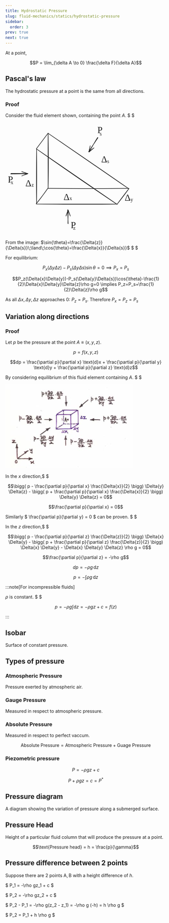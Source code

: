 ```yaml
---
title: Hydrostatic Pressure
slug: fluid-mechanics/statics/hydrostatic-pressure
sidebar:
  order: 3
prev: true
next: true
---
```


At a point,

```math
P = \lim_{\delta A \to 0} \frac{\delta F}{\delta A}
```

## Pascal's law

The hydrostatic pressure at a point is the same from all directions.

### Proof

Consider the fluid element shown, containing the point $A$. $ $

<svg version="1.1" xmlns="http://www.w3.org/2000/svg" viewBox="0 0 512.5999908447267 438.9999999999999" height="350" class="mx-auto">
  <g stroke-linecap="round"><g transform="translate(122.59737417943109 103.9584245076586) rotate(0 -1.1368683772161603e-13 108.22210065645515)"><path d="M0 0 C0.63 48.4, 1.41 100.77, 0 216.44 M0 0 C-0.56 72.69, -0.88 144.93, 0 216.44" stroke="#1e1e1e" stroke-width="2" fill="none"></path></g></g><mask></mask><g stroke-linecap="round"><g transform="translate(439.676148796499 320.4026258205689) rotate(0 -158.53938730853406 0)"><path d="M0 0 C-71.03 1.71, -138.79 1.64, -317.08 0 M0 0 C-99.02 -0.53, -198.01 -0.5, -317.08 0" stroke="#1e1e1e" stroke-width="2" fill="none"></path></g></g><mask></mask><g stroke-linecap="round"><g transform="translate(439.676148796499 321.9999999999999) rotate(0 -158.53938730853406 -109.02078774617064)"><path d="M0 0 C-97.78 -65.21, -194.84 -131.64, -317.08 -218.04 M0 0 C-72.55 -51.08, -147.5 -101.53, -317.08 -218.04" stroke="#1e1e1e" stroke-width="2" fill="none"></path></g></g><mask></mask><g stroke-linecap="round"><g transform="translate(168.12253829321662 42.45951859956244) rotate(0 -1.1368683772161603e-13 108.2221006564551)"><path d="M0 0 C-0.7 70.13, 0.02 138.7, 0 216.44 M0 0 C1.08 66.46, 2.13 130.96, 0 216.44" stroke="#1e1e1e" stroke-width="2" fill="none"></path></g></g><mask></mask><g stroke-linecap="round"><g transform="translate(485.2013129102846 258.90371991247264) rotate(0 -158.53938730853406 0)"><path d="M0 0 C-70.5 0.81, -141.88 1.93, -317.08 0 M0 0 C-87.94 1.18, -176.5 1.38, -317.08 0" stroke="#1e1e1e" stroke-width="2" fill="none"></path></g></g><mask></mask><g stroke-linecap="round"><g transform="translate(485.2013129102846 260.5010940919036) rotate(0 -158.53938730853406 -109.02078774617064)"><path d="M0 0 C-108.43 -73.58, -216.78 -149.13, -317.08 -218.04 M0 0 C-119.76 -83.58, -239.46 -164.93, -317.08 -218.04" stroke="#1e1e1e" stroke-width="2" fill="none"></path></g></g><mask></mask><g stroke-linecap="round"><g transform="translate(440.47483588621446 319.6039387308532) rotate(0 22.762582056892825 -29.950765864332652)"><path d="M0 0 C18.18 -24.54, 36.63 -49.12, 45.53 -59.9 M0 0 C14 -17.32, 28.93 -37.34, 45.53 -59.9" stroke="#1e1e1e" stroke-width="2" fill="none"></path></g></g><mask></mask><g stroke-linecap="round"><g transform="translate(121 319.6039387308532) rotate(0 23.161925601750568 -30.749452954048138)"><path d="M0 0 C18.1 -20.53, 35.48 -46.6, 46.32 -61.5 M0 0 C19.16 -23.78, 37.76 -48.78, 46.32 -61.5" stroke="#1e1e1e" stroke-width="2" fill="none"></path></g></g><mask></mask><g stroke-linecap="round"><g transform="translate(121.79868708971549 103.15973741794312) rotate(0 23.161925601750568 -30.749452954048138)"><path d="M0 0 C9.98 -13.05, 22.8 -30.28, 46.32 -61.5 M0 0 C11.22 -14.33, 20.66 -27.74, 46.32 -61.5" stroke="#1e1e1e" stroke-width="2" fill="none"></path></g></g><mask></mask><g stroke-linecap="round"><g transform="translate(22 201) rotate(0 33.5 0)"><path d="M0.23 -1.02 C11.46 -0.98, 55.98 -0.97, 66.95 -0.83 M-1.11 1.06 C9.99 1.32, 54.39 0.27, 65.98 0.27" stroke="#1e1e1e" stroke-width="2" fill="none"></path></g><g transform="translate(22 201) rotate(0 33.5 0)"><path d="M42.59 9.12 C47.18 6.64, 53.7 2.78, 65.98 0.27 M42.59 9.12 C48.36 5.82, 56.56 4.47, 65.98 0.27" stroke="#1e1e1e" stroke-width="2" fill="none"></path></g><g transform="translate(22 201) rotate(0 33.5 0)"><path d="M42.38 -7.98 C46.87 -5.92, 53.45 -5.24, 65.98 0.27 M42.38 -7.98 C48.35 -6.39, 56.61 -2.86, 65.98 0.27" stroke="#1e1e1e" stroke-width="2" fill="none"></path></g></g><mask></mask><g stroke-linecap="round"><g transform="translate(246.0000000000001 397.9999999999999) rotate(0 0 -27.5)"><path d="M0.9 -0.08 C0.65 -9.09, -1 -46, -1.16 -55.25 M-0.08 -1.16 C-0.01 -9.89, 1.08 -44.95, 0.95 -53.85" stroke="#1e1e1e" stroke-width="2" fill="none"></path></g><g transform="translate(246.0000000000001 397.9999999999999) rotate(0 0 -27.5)"><path d="M9.24 -30.26 C6.63 -39.84, 3.62 -45.73, 0.95 -53.85 M9.24 -30.26 C7.55 -35.3, 4.59 -41.39, 0.95 -53.85" stroke="#1e1e1e" stroke-width="2" fill="none"></path></g><g transform="translate(246.0000000000001 397.9999999999999) rotate(0 0 -27.5)"><path d="M-7.86 -30.45 C-4.88 -40.1, -2.29 -45.93, 0.95 -53.85 M-7.86 -30.45 C-5.22 -35.36, -3.86 -41.4, 0.95 -53.85" stroke="#1e1e1e" stroke-width="2" fill="none"></path></g></g><mask></mask><g stroke-linecap="round"><g transform="translate(364.0000000000001 59) rotate(0 -18 28.5)"><path d="M0 0.59 C-6.19 9.96, -30.86 46.45, -36.99 55.87 M-1.45 -0.15 C-7.29 9.36, -29.33 47.04, -34.8 56.81" stroke="#1e1e1e" stroke-width="2" fill="none"></path></g><g transform="translate(364.0000000000001 59) rotate(0 -18 28.5)"><path d="M-30.51 32.18 C-30.95 38.24, -35.16 46.31, -34.8 56.81 M-30.51 32.18 C-32.45 40.53, -33.37 47.72, -34.8 56.81" stroke="#1e1e1e" stroke-width="2" fill="none"></path></g><g transform="translate(364.0000000000001 59) rotate(0 -18 28.5)"><path d="M-15.68 40.7 C-20.74 44.09, -29.58 49.5, -34.8 56.81 M-15.68 40.7 C-22.28 46.45, -27.79 51, -34.8 56.81" stroke="#1e1e1e" stroke-width="2" fill="none"></path></g></g><mask></mask><g transform="translate(362.0000000000001 10) rotate(0 12.564002990722656 22.5)"><text x="0" y="31.716" font-family="Excalifont, Xiaolai, Segoe UI Emoji" font-size="36px" fill="#1e1e1e" text-anchor="start" style="white-space: pre;" direction="ltr" dominant-baseline="alphabetic">P</text></g><g transform="translate(469.0000000000001 275.9999999999999) rotate(0 11.5751953125 22.5)"><text x="0" y="31.716" font-family="Excalifont, Xiaolai, Segoe UI Emoji" font-size="36px" fill="#1e1e1e" text-anchor="start" style="white-space: pre;" direction="ltr" dominant-baseline="alphabetic">Δ</text></g><g transform="translate(377.0000000000001 125) rotate(0 11.5751953125 22.5)"><text x="0" y="31.716" font-family="Excalifont, Xiaolai, Segoe UI Emoji" font-size="36px" fill="#1e1e1e" text-anchor="start" style="white-space: pre;" direction="ltr" dominant-baseline="alphabetic">Δ</text></g><g transform="translate(229 272.9999999999999) rotate(0 11.5751953125 22.5)"><text x="0" y="31.716" font-family="Excalifont, Xiaolai, Segoe UI Emoji" font-size="36px" fill="#1e1e1e" text-anchor="start" style="white-space: pre;" direction="ltr" dominant-baseline="alphabetic">Δ</text></g><g transform="translate(79 219) rotate(0 11.5751953125 22.499999999999943)"><text x="0" y="31.716" font-family="Excalifont, Xiaolai, Segoe UI Emoji" font-size="36px" fill="#1e1e1e" text-anchor="start" style="white-space: pre;" direction="ltr" dominant-baseline="alphabetic">Δ</text></g><g transform="translate(257.0000000000001 383.9999999999999) rotate(0 12.564002990722656 22.5)"><text x="0" y="31.716" font-family="Excalifont, Xiaolai, Segoe UI Emoji" font-size="36px" fill="#1e1e1e" text-anchor="start" style="white-space: pre;" direction="ltr" dominant-baseline="alphabetic">P</text></g><g transform="translate(10 204) rotate(0 12.564002990722656 22.499999999999943)"><text x="0" y="31.716" font-family="Excalifont, Xiaolai, Segoe UI Emoji" font-size="36px" fill="#1e1e1e" text-anchor="start" style="white-space: pre;" direction="ltr" dominant-baseline="alphabetic">P</text></g><g transform="translate(21 225) rotate(0 5.909996032714844 12.499999999999943)"><text x="0" y="17.619999999999997" font-family="Excalifont, Xiaolai, Segoe UI Emoji" font-size="20px" fill="#1e1e1e" text-anchor="start" style="white-space: pre;" direction="ltr" dominant-baseline="alphabetic">x</text></g><g transform="translate(267.0000000000001 403.9999999999999) rotate(0 5.719993591308594 12.5)"><text x="0" y="17.619999999999997" font-family="Excalifont, Xiaolai, Segoe UI Emoji" font-size="20px" fill="#1e1e1e" text-anchor="start" style="white-space: pre;" direction="ltr" dominant-baseline="alphabetic">z</text></g><g transform="translate(371.0000000000001 34) rotate(0 5.42999267578125 12.5)"><text x="0" y="17.619999999999997" font-family="Excalifont, Xiaolai, Segoe UI Emoji" font-size="20px" fill="#1e1e1e" text-anchor="start" style="white-space: pre;" direction="ltr" dominant-baseline="alphabetic">s</text></g><g transform="translate(492.0000000000001 291.9999999999999) rotate(0 5.299995422363281 12.5)"><text x="0" y="17.619999999999997" font-family="Excalifont, Xiaolai, Segoe UI Emoji" font-size="20px" fill="#1e1e1e" text-anchor="start" style="white-space: pre;" direction="ltr" dominant-baseline="alphabetic">y</text></g><g transform="translate(400.0000000000001 142) rotate(0 5.42999267578125 12.5)"><text x="0" y="17.619999999999997" font-family="Excalifont, Xiaolai, Segoe UI Emoji" font-size="20px" fill="#1e1e1e" text-anchor="start" style="white-space: pre;" direction="ltr" dominant-baseline="alphabetic">s</text></g><g transform="translate(252 286.9999999999999) rotate(0 5.909996032714844 12.5)"><text x="0" y="17.619999999999997" font-family="Excalifont, Xiaolai, Segoe UI Emoji" font-size="20px" fill="#1e1e1e" text-anchor="start" style="white-space: pre;" direction="ltr" dominant-baseline="alphabetic">x</text></g><g transform="translate(103 235) rotate(0 5.719993591308594 12.499999999999943)"><text x="0" y="17.619999999999997" font-family="Excalifont, Xiaolai, Segoe UI Emoji" font-size="20px" fill="#1e1e1e" text-anchor="start" style="white-space: pre;" direction="ltr" dominant-baseline="alphabetic">z</text></g></svg>

From the image:
$\sin{\theta}=\frac{\Delta{z}}{\Delta{s}}\;\land\;\cos{\theta}=\frac{\Delta{x}}{\Delta{s}}$
$ $

For equilibrium:

```math
P_x(\Delta{y}\Delta{z})-P_s(\Delta{y}\Delta{s})\sin{\theta}=0
\implies
P_x=P_s
```

```math
P_z(\Delta{x}\Delta{y})-P_s(\Delta{y}\Delta{s})\cos{\theta}-\frac{1}{2}\Delta{x}\Delta{y}\Delta{z}\rho g=0
\implies
P_z=P_s+\frac{1}{2}\Delta{z}\rho g
```

As all $\Delta{x},\Delta{y},\Delta{z}$ approaches $0$: $P_z=P_s$. Therefore
$P_x=P_z=P_s$

## Variation along directions

### Proof

Let $p$ be the pressure at the point $A\equiv (x,y,z)$.

```math
p = f(x,y,z)
```

```math
dp =
\frac{\partial p}{\partial x} \text{d}x
+
\frac{\partial p}{\partial y} \text{d}y
+
\frac{\partial p}{\partial z} \text{d}z
```

By considering equilibrium of this fluid element containing $A$. $ $

![Fluid element containing point A](./images/fluid-element-containing-a.jpg)

In the $x$ direction,$ $

```math
\bigg(
	p -
	\frac{\partial p}{\partial x} \frac{\Delta{x}}{2}
\bigg)
\Delta{y}
\Delta{z}
-
\bigg(
	p +
	\frac{\partial p}{\partial x} \frac{\Delta{x}}{2}
\bigg)
\Delta{y}
\Delta{z}

= 0
```

```math
\frac{\partial p}{\partial x} = 0
```

Similarly $ \frac{\partial p}{\partial y} = 0 $ can be proven. $ $

In the $z$ direction,$ $

```math
\bigg(
	p -
	\frac{\partial p}{\partial z} \frac{\Delta{z}}{2}
\bigg)
\Delta{x}
\Delta{y}
-
\bigg(
	p +
	\frac{\partial p}{\partial z} \frac{\Delta{z}}{2}
\bigg)
\Delta{x}
\Delta{y}

-
\Delta{x}
\Delta{y}
\Delta{z}
\rho
g

= 0
```

```math
\frac{\partial p}{\partial z} = -\rho g
```

```math
dp = -\rho g\,\text{d}z
```

```math
p = -\int{\rho g\,\text{d}z}
```

:::note[For incompressible fluids]

$\rho$ is constant. $ $

```math
p = -\rho g\int{\text{d}z} = -\rho gz + c = f(z)
```

:::

## Isobar

Surface of constant pressure.

## Types of pressure

### Atmospheric Pressure

Pressure exerted by atmospheric air.

### Gauge Pressure

Measured in respect to atmospheric pressure.

### Absolute Pressure

Measured in respect to perfect vaccum.

```math
\text{Absolute Pressure} = \text{Atmospheric Pressure} + \text{Guage Pressure}
```

### Piezometric pressure

```math
P = -\rho gz + c
```

```math
P + \rho gz = c = P^{*}
```

## Pressure diagram

A diagram showing the variation of pressure along a submerged surface.

## Pressure Head

Height of a particular fluid column that will produce the pressure at a point.

```math
\text{Pressure head} = h = \frac{p}{\gamma}
```

## Pressure difference between 2 points

Suppose there are 2 points $\text{A},\text{B}$ with a height difference of $h$.

$ P_1 = -\rho gz_1 + c $

$ P_2 = -\rho gz_2 + c $

$ P_2 - P_1 = -\rho g(z_2 - z_1) = -\rho g (-h) = h \rho g $

$ P_2 = P_1 + h \rho g $
